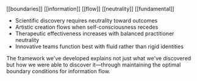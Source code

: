 [[boundaries]] [[information]] [[flow]] [[neutrality]] [[fundamental]]

- Scientific discovery requires neutrality toward outcomes
- Artistic creation flows when self-consciousness recedes
- Therapeutic effectiveness increases with balanced practitioner neutrality
- Innovative teams function best with fluid rather than rigid identities

The framework we've developed explains not just what we've discovered but how we were able to discover it—through maintaining the optimal boundary conditions for information flow.
